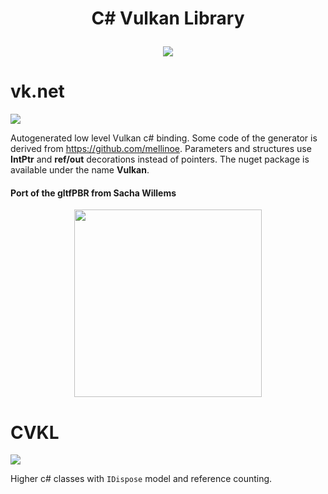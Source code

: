 <h1 align="center">
  C# Vulkan Library
  <br>  
<p align="center">
  <a href="https://www.paypal.me/GrandTetraSoftware">
    <img src="https://img.shields.io/badge/Donate-PayPal-green.svg">
  </a>
</p>
</h1>

# vk.net
<a href="https://www.nuget.org/packages/Vulkan"><img src="https://buildstats.info/nuget/Vulkan"></a>

Autogenerated low level Vulkan c# binding. Some code of the generator is derived from https://github.com/mellinoe.
Parameters and structures use **IntPtr** and **ref/out** decorations instead of pointers. The nuget package is available under the name **Vulkan**.

#### Port of the gltfPBR from Sacha Willems
<p align="center">
  <a href="https://github.com/jpbruyere/vk.net/blob/master/samples/pbr/screenshot.png">
    <kbd><img src="https://github.com/jpbruyere/vk.net/blob/master/samples/pbr/screenshot.png" height="300"></kbd>
  </a>
</p>

# CVKL
<a href="https://www.nuget.org/packages/CVKL"><img src="https://buildstats.info/nuget/CVKL"></a>

Higher c# classes with `IDispose` model and reference counting.


